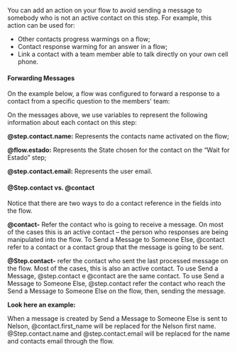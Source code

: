 You can add an action on your flow to avoid sending a message to somebody who is not an active contact on this step. For example, this action can be used for:

- Other contacts progress warmings on a flow;
- Contact response warming for an answer in a flow;
- Link a contact with a team member able to talk directly on your own cell phone.

#### Forwarding Messages

On the example below, a flow was configured to forward a response to a contact from a specific question to the members' team:

On the messages above, we use variables to represent the following information about each contact on this step:

**@step.contact.name:** Represents the contacts name activated on the flow;

**@flow.estado:** Represents the State chosen for the contact on the “Wait for Estado” step;

**@step.contact.email:** Represents the user email.

#### @Step.contact vs. @contact ####

Notice that there are two ways to do a contact reference in the fields into the flow.

**@contact-** Refer the contact who is going to receive a message. On most of the cases this is an active contact – the person who responses are being manipulated into the flow. To Send a Message to Someone Else, @contact refer to a contact or a contact group that the message is going to be sent.

**@Step.contact-** refer the contact who sent the last processed message on the flow. Most of the cases, this is also an active contact. To use Send a Message, @step.contact e @contact  are the same contact. To use Send a Message to Someone Else, @step.contact refer the contact who reach the Send a Message to Someone Else on the flow, then, sending the message.

**Look here an example:**

When a message is created by Send a Message to Someone Else is sent to Nelson, @contact.first_name will be replaced for the Nelson first name. @Step.contact.name and @step.contact.email will be replaced for the name and contacts email through the flow.
